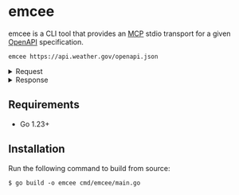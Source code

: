 # emcee

emcee is a CLI tool that provides an [MCP] stdio transport for a given [OpenAPI] specification.

```console
emcee https://api.weather.gov/openapi.json
```

<details>

<summary>Request</summary>

```json
{"jsonrpc": "2.0", "method": "tools/list", "params": {}, "id": 1}
```

</details>

</details>

<details>

<summary>Response</summary>

```jsonc
{ 
  "jsonrpc":"2.0", 
  "result": {
    "tools": [
        {"name":"alerts_query", "description":"Returns all alerts", "inputSchema": {"type":"object"}}
        // ...
    ]
  }
}
```

</details>

## Requirements

- Go 1.23+

## Installation

Run the following command to build from source:

```console
$ go build -o emcee cmd/emcee/main.go
```

[MCP]: https://modelcontextprotocol.io/
[OpenAPI]: https://www.openapis.org